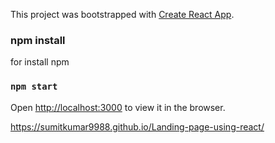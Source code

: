 This project was bootstrapped with [Create React App](https://github.com/facebook/create-react-app).



### npm install 
for install npm

### `npm start`
Open [http://localhost:3000](http://localhost:3000) to view it in the browser.



https://sumitkumar9988.github.io/Landing-page-using-react/
